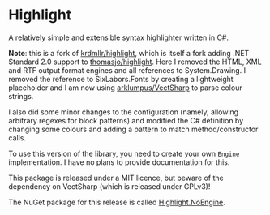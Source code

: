 # Highlight
A relatively simple and extensible syntax highlighter written in C#.

**Note**: this is a fork of [krdmllr/highlight](https://github.com/krdmllr/highlight), which is itself a fork adding .NET Standard 2.0 support to [thomasjo/highlight](https://github.com/thomasjo/highlight). Here I removed the HTML, XML and RTF output format engines and all references to System.Drawing. I removed the reference to SixLabors.Fonts by creating a lightweight placeholder and I am now using [arklumpus/VectSharp](https://github.com/arklumpus/VectSharp) to parse colour strings.

I also did some minor changes to the configuration (namely, allowing arbitrary regexes for block patterns) and modified the C# definition by changing some colours and adding a pattern to match method/constructor calls.

To use this version of the library, you need to create your own `Engine` implementation. I have no plans to provide documentation for this.

This package is released under a MIT licence, but beware of the dependency on VectSharp (which is released under GPLv3)!

The NuGet package for this release is called [Highlight.NoEngine](https://www.nuget.org/packages/Highlight.NoEngine/).